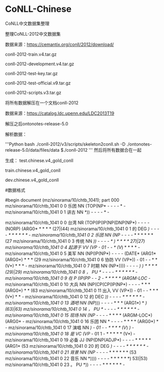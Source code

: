 # CoNLL-Chinese

CoNLL中文数据集整理

整理CoNLL-2012中文数据集

数据来源：https://cemantix.org/conll/2012/download/

conll-2012-train.v4.tar.gz

conll-2012-development.v4.tar.gz

conll-2012-test-key.tar.gz

conll-2012-test-official.v9.tar.gz

conll-2012-scripts.v3.tar.gz

将所有数据解压在一个文档conll-2012

数据来源：https://catalog.ldc.upenn.edu/LDC2013T19

解压之后ontonotes-release-5.0

解析数据：

'''Python
bash ./conll-2012/v3/scripts/skeleton2conll.sh -D ./ontonotes-release-5.0/data/files/data $./conll-2012
'''
然后将所有数据合在一起

生成：
test.chinese.v4_gold_conll

train.chinese.v4_gold_conll

dev.chinese.v4_gold_conll


#数据格式

#begin document (mz/sinorama/10/chtb_1041); part 000
mz/sinorama/10/chtb_1041   0   0    乐团   NN  (TOP(NP*   -   -   -   -   *   -
mz/sinorama/10/chtb_1041   0   1    讲古   NN        *))  -   -   -   -   *   -

mz/sinorama/10/chtb_1041   0    0     台湾    NR   (TOP(IP(IP(NP(DNP(NP*)  -    -   -   -    (NORP)  (ARG0*         *         *             *            *    (27|(44)
mz/sinorama/10/chtb_1041   0    1      的   DEG                       *)  -    -   -   -        *        *         *         *             *            *          -
mz/sinorama/10/chtb_1041   0    2     乐团    NN                    (NP*   -    -   -   -        *        *         *         *             *            *        (27
mz/sinorama/10/chtb_1041   0    3     传统    NN                      *))  -    -   -   -        *        *)        *         *             *            *     27)|27)
mz/sinorama/10/chtb_1041   0    4    起源于    VV                    (VP*   -   01   -   -        *      (V*)        *         *             *            *          -
mz/sinorama/10/chtb_1041   0    5     美军    NN              (NP(IP(NP*)  -    -   -   -   (DATE*   (ARG1*    (ARG0*)        *             *            *        (29
mz/sinorama/10/chtb_1041   0    6     协防    VV                   (VP*))  -   01   -   -        *        *       (V*)        *             *            *          -
mz/sinorama/10/chtb_1041   0    7     时期    NN                 (NP*))))  -    -   -   -        *)       *)        *         *             *            *    (29)|29)
mz/sinorama/10/chtb_1041   0    8      ，    PU                       *   -    -   -   -        *        *         *         *             *            *          -
mz/sinorama/10/chtb_1041   0    9      在     P                 (IP(PP*   -    -   2   -        *        *         *         *             *   (ARGM-LOC*          -
mz/sinorama/10/chtb_1041   0   10     大兵    NN        (NP(CP(CP(IP(NP*)  -    -   -   -        *        *         *    (ARG0*)            *            *        (63
mz/sinorama/10/chtb_1041   0   11     出入    VV                   (VP*))  -   01   -   -        *        *         *       (V*)            *            *          -
mz/sinorama/10/chtb_1041   0   12      的   DEC                      *))  -    -   -   -        *        *         *         *             *            *          -
mz/sinorama/10/chtb_1041   0   13     酒吧    NN                  (NP*)))  -    -   -   -        *        *         *    (ARG1*)            *            *)   (63)|63)
mz/sinorama/10/chtb_1041   0   14      ，    PU                       *   -    -   -   -        *        *         *         *             *            *          -
mz/sinorama/10/chtb_1041   0   15     现场    NN                    (NP*   -    -   -   -        *        *         *         *    (ARGM-LOC*)      (ARG0*          -
mz/sinorama/10/chtb_1041   0   16     乐团    NN                       *   -    -   -   -        *        *         *         *        (ARG0*)           *          -
mz/sinorama/10/chtb_1041   0   17     演唱    NN                       *)  -   01   -   -        *        *         *         *           (V*)           *)         -
mz/sinorama/10/chtb_1041   0   18      是    VC                    (VP*   -   01   1   -        *        *         *         *             *          (V*)         -
mz/sinorama/10/chtb_1041   0   19     必备    JJ           (NP(DNP(ADJP*)  -    -   -   -        *        *         *         *             *       (ARG1*        (53
mz/sinorama/10/chtb_1041   0   20      的   DEG                       *)  -    -   -   -        *        *         *         *             *            *          -
mz/sinorama/10/chtb_1041   0   21     背景    NN                    (NP*   -    -   -   -        *        *         *         *             *            *        (53
mz/sinorama/10/chtb_1041   0   22     音乐    NN                    *))))  -    -   -   -        *        *         *         *             *            *)    53)|53)
mz/sinorama/10/chtb_1041   0   23      。    PU                      *))  -    -   -   -        *        *         *         *             *            *          -
